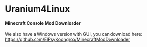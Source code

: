 # Uranium4Linux
 
<h4> Minecraft Console Mod Downloader</h4>





We also have a Windows version with GUI, you can download here: 
https://github.com/ElPsyKoongroo/MinecraftModDownloader